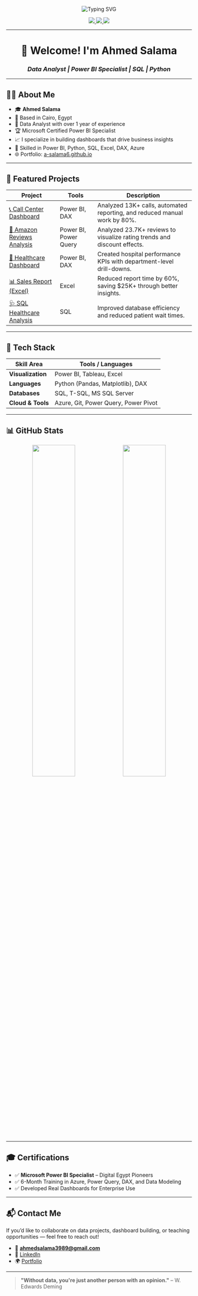 <!-- Banner -->
<p align="center">
  <img src="https://readme-typing-svg.demolab.com?font=Fira+Code&duration=3000&pause=1000&center=true&vCenter=true&width=450&lines=Ahmed+Salama;Data+Analyst+%7C+Power+BI+Specialist;Turning+Data+Into+Decisions..." alt="Typing SVG" />
</p>

<!-- Profile Links -->
<p align="center">
  <a href="https://www.linkedin.com/in/ahmed-salama6/" target="_blank">
    <img src="https://img.shields.io/badge/LinkedIn-blue?logo=linkedin&style=for-the-badge" />
  </a>
  <a href="https://ahmed-salama-portfolio.netlify.app/" target="_blank">
    <img src="https://img.shields.io/badge/Portfolio-grey?logo=githubpages&style=for-the-badge" />
  </a>
  <a href="mailto:ahmedsalama3989@gmail.com">
    <img src="https://img.shields.io/badge/Email-D14836?logo=gmail&style=for-the-badge" />
  </a>
</p>

---

<h1 align="center"><strong>👋 Welcome! I'm Ahmed Salama</strong></h1>
<h3 align="center"><em>Data Analyst | Power BI Specialist | SQL | Python</em></h3>

---

<h2><strong>👨‍💻 About Me</strong></h2>

- 🎓 **Ahmed Salama**
- 📍 Based in Cairo, Egypt  
- 💼 Data Analyst with over 1 year of experience  
- 🏆 Microsoft Certified Power BI Specialist  
- 📈 I specialize in building dashboards that drive business insights  
- 🧠 Skilled in Power BI, Python, SQL, Excel, DAX, Azure  
- 🌐 Portfolio: [a-salama6.github.io](https://a-salama6.github.io/)

---

<h2><strong>🚀 Featured Projects</strong></h2>

| Project | Tools | Description |
|--------|-------|-------------|
| [📞 Call Center Dashboard](https://github.com/a-salama6/Call-Center-DashBoard.git) | Power BI, DAX | Analyzed 13K+ calls, automated reporting, and reduced manual work by 80%. |
| [🛒 Amazon Reviews Analysis](https://github.com/a-salama6/Amazon-Dashboard-Reviews-.git) | Power BI, Power Query | Analyzed 23.7K+ reviews to visualize rating trends and discount effects. |
| [🏥 Healthcare Dashboard](https://github.com/a-salama6/Healthcare-Dashboard.git) | Power BI, DAX | Created hospital performance KPIs with department-level drill-downs. |
| [📊 Sales Report (Excel)](https://github.com/a-salama6/excel-dataanalysis-p1.git) | Excel | Reduced report time by 60%, saving $25K+ through better insights. |
| [🩺 SQL Healthcare Analysis](https://github.com/a-salama6/SQL-Analysis-for-Healthcare-Dataset.git) | SQL | Improved database efficiency and reduced patient wait times. |

---

<h2><strong>🧰 Tech Stack</strong></h2>

| Skill Area        | Tools / Languages |
|-------------------|-------------------|
| **Visualization** | Power BI, Tableau, Excel |
| **Languages**     | Python (Pandas, Matplotlib), DAX |
| **Databases**     | SQL, T-SQL, MS SQL Server |
| **Cloud & Tools** | Azure, Git, Power Query, Power Pivot |

---

<h2><strong>📊 GitHub Stats</strong></h2>

<p align="center">
  <img src="https://github-readme-stats.vercel.app/api?username=a-salama6&show_icons=true&theme=chartreuse-dark" width="48%" />
  <img src="https://github-readme-streak-stats.herokuapp.com/?user=a-salama6&theme=chartreuse-dark" width="48%" />
</p>

---

<h2><strong>🎓 Certifications</strong></h2>

- ✅ **Microsoft Power BI Specialist** – Digital Egypt Pioneers  
- ✅ 6-Month Training in Azure, Power Query, DAX, and Data Modeling  
- ✅ Developed Real Dashboards for Enterprise Use  

---

<h2><strong>📬 Contact Me</strong></h2>

If you’d like to collaborate on data projects, dashboard building, or teaching opportunities — feel free to reach out!

- 📧 **ahmedsalama3989@gmail.com**  
- 💼 [LinkedIn](https://www.linkedin.com/in/ahmed-salama6/)  
- 🌍 [Portfolio](href="https://ahmed-salama-portfolio.netlify.app/)

---

> **"Without data, you're just another person with an opinion."** – W. Edwards Deming
